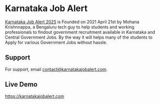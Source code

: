 # Karnataka Job Alert

[Karnataka Job Alert 2025](https://karnatakajobalert.com/) is Founded on 2021 April 21st by Mohana Krishnnappa, a Bengaluru tech guy to help students and working professionals to findout government recruitment available in Karnataka and Central Government Jobs. By the way it will helps many of the students to Apply for various Government Jobs without hassle.


## Support

For support, email contact@karnatakajobalert.com.


## Live Demo

https://karnatakajobalert.com
